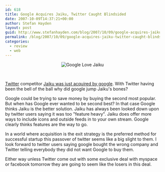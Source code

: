 ```yaml
---
id: 618
title: Google Acquires Jaiku, Twitter Caught Blindsided
date: 2007-10-09T14:37:21+00:00
author: Stefan Hayden
layout: post
guid: http://www.stefanhayden.com/blog/2007/10/09/google-acquires-jaiku-twitter-caught-blindsided/
permalink: /blog/2007/10/09/google-acquires-jaiku-twitter-caught-blindsided/
categories:
  - review
  - web
---
```

<p><center><img src="http://jaiku.com/images/gj.png?" alt="Google Love Jaiku" /></center></p><br />
<p><a href="http://twitter.com/">Twitter</a> competitor <a href="http://www.jaiku.com/blog/2007/10/09/were-joining-google/">Jaiku was just acquired by google</a>. With Twitter having been the bell of the ball why did google jump Jaiku's bones?</p>
<p>Google could be trying to save money by buying the second most popular. But when has Google ever wanted to be second best? In that case Google thinks Jaiku is the better solution. Jaiku has always been looked down upon by twitter users saying it was too "feature heavy". Jaiku does offer more ways to include icons and outside feeds in to your own stream. Google clearly thinks features are the way to go.</p>
<p>In a world where acquisition is the exit strategy is the preferred method for successful startup this passover of twitter seems like a big slight to them. I look forward to twitter users saying google bought the wrong company and Twitter telling everybody they did not want Google to buy them.</p>
<p>Either way unless Twitter come out with some exclusive deal with myspace or facebook tomorrow they are going to seem like the losers in this deal.</p>

